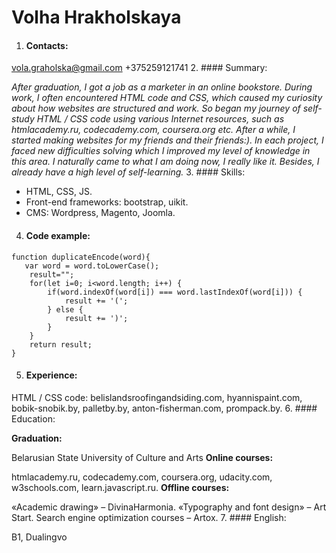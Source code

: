 # Volha Hrakholskaya

1. #### Contacts:

vola.graholska@gmail.com
+375259121741
2. #### Summary:

*After graduation, I got a job as a marketer in an online bookstore. During work, I often encountered HTML code and CSS, which caused my curiosity about how websites are structured and work. So began my journey of self-study HTML / CSS code using various Internet resources, such as htmlacademy.ru, codecademy.com, coursera.org etc. After a while, I started making websites for my friends and their friends:). In each project, I faced new difficulties solving which I improved my level of knowledge in this area. I naturally came to what I am doing now, I really like it. Besides, I already have a high level of self-learning.*
3. #### Skills: 

* HTML, CSS, JS. 
* Front-end frameworks: bootstrap, uikit. 
* CMS: Wordpress, Magento, Joomla.
4. #### Code example:

```
function duplicateEncode(word){
   var word = word.toLowerCase();
    result="";
    for(let i=0; i<word.length; i++) {
        if(word.indexOf(word[i]) === word.lastIndexOf(word[i])) {
            result += '(';
        } else {
            result += ')';
        }
    }
    return result;
}
```
5. #### Experience: 

HTML / CSS code: belislandsroofingandsiding.com, hyannispaint.com, bobik-snobik.by, palletby.by, anton-fisherman.com, prompack.by.
6. #### Education:

**Graduation:**

Belarusian State University of Culture and Arts
**Online courses:**  

htmlacademy.ru, codecademy.com, coursera.org, udacity.com, w3schools.com, learn.javascript.ru.
**Offline courses:**

«Academic drawing» – DivinaHarmonia.
«Typography and font design» – Art Start.
Search engine optimization courses – Artox.
7. #### English: 

B1, Dualingvo

